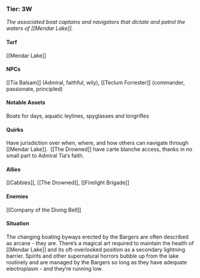 ---
---

### Tier: 3W
*The associated boat captains and navigators that dictate and patrol the waters of [[Mendar Lake]].*

#### **Turf**
[[Mendar Lake]]

#### **NPCs** 
[[Tia Balsam]] (Admiral, faithful, wily), [[Teclum Forrester]] (commander, passionate, principled)

#### **Notable Assets**
Boats for days, aquatic leylines, spyglasses and longrifles

#### **Quirks**
Have jurisdiction over when, where, and how others can navigate through [[Mendar Lake]].  [[The Drowned]] have carte blanche access, thanks in no small part to Admiral Tia‘s faith. 

#### **Allies**
[[Cabbies]], [[The Drowned]], [[Firelight Brigade]]

#### **Enemies**
[[Company of the Diving Bell]]

#### **Situation**
The changing boating byways erected by the Bargers are often described as arcane - they are. There’s a magical art required to maintain the health of [[Mendar Lake]] and its oft-overlooked position as a secondary lightning barrier. Spirits and other supernatural horrors bubble up from the lake routinely and are managed by the Bargers so long as they have adequate electroplasm - and they’re running low. 